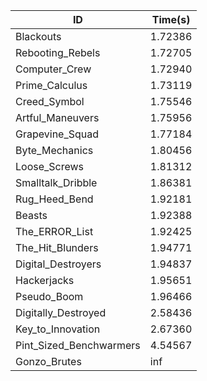 |ID|Time(s)|
|-|-|
|Blackouts|1.72386|
|Rebooting_Rebels|1.72705|
|Computer_Crew|1.72940|
|Prime_Calculus|1.73119|
|Creed_Symbol|1.75546|
|Artful_Maneuvers|1.75956|
|Grapevine_Squad|1.77184|
|Byte_Mechanics|1.80456|
|Loose_Screws|1.81312|
|Smalltalk_Dribble|1.86381|
|Rug_Heed_Bend|1.92181|
|Beasts|1.92388|
|The_ERROR_List|1.92425|
|The_Hit_Blunders|1.94771|
|Digital_Destroyers|1.94837|
|Hackerjacks|1.95651|
|Pseudo_Boom|1.96466|
|Digitally_Destroyed|2.58436|
|Key_to_Innovation|2.67360|
|Pint_Sized_Benchwarmers|4.54567|
|Gonzo_Brutes|inf|
